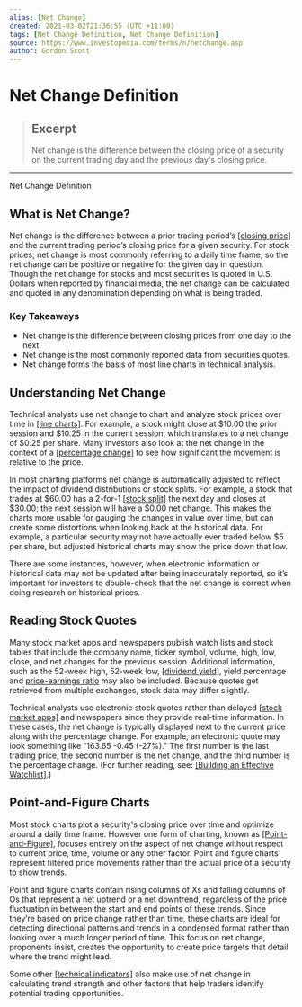 ```yaml
---
alias: [Net Change]
created: 2021-03-02T21:36:55 (UTC +11:00)
tags: [Net Change Definition, Net Change Definition]
source: https://www.investopedia.com/terms/n/netchange.asp
author: Gordon Scott
---
```


# Net Change Definition

> ## Excerpt
> Net change is the difference between the closing price of a security on the current trading day and the previous day's closing price.

---

Net Change Definition
## What is Net Change?

Net change is the difference between a prior trading period’s [[closing price]](https://www.investopedia.com/terms/c/closingprice.asp) and the current trading period’s closing price for a given security. For stock prices, net change is most commonly referring to a daily time frame, so the net change can be positive or negative for the given day in question. Though the net change for stocks and most securities is quoted in U.S. Dollars when reported by financial media, the net change can be calculated and quoted in any denomination depending on what is being traded.

### Key Takeaways

-   Net change is the difference between closing prices from one day to the next.
-   Net change is the most commonly reported data from securities quotes.
-   Net change forms the basis of most line charts in technical analysis.

## Understanding Net Change

Technical analysts use net change to chart and analyze stock prices over time in [[line charts]](https://www.investopedia.com/terms/l/linechart.asp). For example, a stock might close at $10.00 the prior session and $10.25 in the current session, which translates to a net change of $0.25 per share. Many investors also look at the net change in the context of a [[percentage change]](https://www.investopedia.com/terms/p/percentage-change.asp) to see how significant the movement is relative to the price.

In most charting platforms net change is automatically adjusted to reflect the impact of dividend distributions or stock splits. For example, a stock that trades at $60.00 has a 2-for-1 [[stock split]](https://www.investopedia.com/articles/01/072501.asp) the next day and closes at $30.00; the next session will have a $0.00 net change. This makes the charts more usable for gauging the changes in value over time, but can create some distortions when looking back at the historical data. For example, a particular security may not have actually ever traded below $5 per share, but adjusted historical charts may show the price down that low.

There are some instances, however, when electronic information or historical data may not be updated after being inaccurately reported, so it’s important for investors to double-check that the net change is correct when doing research on historical prices.

## Reading Stock Quotes

Many stock market apps and newspapers publish watch lists and stock tables that include the company name, ticker symbol, volume, high, low, close, and net changes for the previous session. Additional information, such as the 52-week high, 52-week low, [[dividend yield]](https://www.investopedia.com/terms/d/dividendyield.asp), yield percentage and [price-earnings ratio](https://www.investopedia.com/terms/p/price-earningsratio.asp) may also be included. Because quotes get retrieved from multiple exchanges, stock data may differ slightly.

Technical analysts use electronic stock quotes rather than delayed [[stock market apps]](https://www.investopedia.com/best-stock-trading-apps-4587996) and newspapers since they provide real-time information. In these cases, the net change is typically displayed next to the current price along with the percentage change. For example, an electronic quote may look something like “163.65 -0.45 (-27%)." The first number is the last trading price, the second number is the net change, and the third number is the percentage change. (For further reading, see: [[Building an Effective Watchlist]](https://www.investopedia.com/articles/active-trading/072115/building-effective-watch-list.asp).)

## Point-and-Figure Charts

Most stock charts plot a security's closing price over time and optimize around a daily time frame. However one form of charting, known as [[Point-and-Figure]](https://www.investopedia.com/articles/technical/03/081303.asp), focuses entirely on the aspect of net change without respect to current price, time, volume or any other factor. Point and figure charts represent filtered price movements rather than the actual price of a security to show trends.

Point and figure charts contain rising columns of Xs and falling columns of Os that represent a net uptrend or a net downtrend, regardless of the price fluctuation in between the start and end points of these trends. Since they’re based on price change rather than time, these charts are ideal for detecting directional patterns and trends in a condensed format rather than looking over a much longer period of time. This focus on net change, proponents insist, creates the opportunity to create price targets that detail where the trend might lead.

Some other [[technical indicators]](https://www.investopedia.com/terms/t/technicalindicator.asp) also make use of net change in calculating trend strength and other factors that help traders identify potential trading opportunities.
